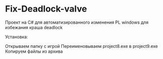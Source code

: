 # Fix-Deadlock-valve 
Проект на C# для автоматизированного изменения PL windows для избежания краша deadlock

Установка:

Открываем папку с игрой
Переименовываем project8.exe в project9.exe
Копируем файлы из архива
